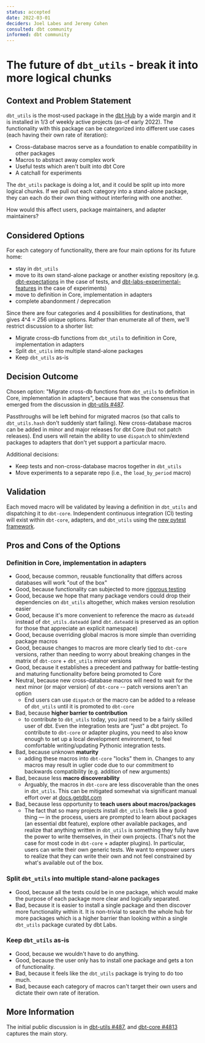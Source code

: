 ```yaml
---
status: accepted
date: 2022-03-01
deciders: Joel Labes and Jeremy Cohen
consulted: dbt community
informed: dbt community
---
```

# The future of `dbt_utils` - break it into more logical chunks

## Context and Problem Statement

`dbt_utils` is the most-used package in the [dbt Hub]() by a wide margin and it is installed in 1/3 of weekly active projects (as-of early 2022). The functionality with this package can be categorized into different use cases (each having their own rate of iteration):

- Cross-database macros serve as a foundation to enable compatibility in other packages
- Macros to abstract away complex work
- Useful tests which aren't built into dbt Core
- A catchall for experiments

The `dbt_utils` package is doing a lot, and it could be split up into more logical chunks. If we pull out each category into a stand-alone package, they can each do their own thing without interfering with one another.

How would this affect users, package maintainers, and adapter maintainers?

## Considered Options

For each category of functionality, there are four main options for its future home:

- stay in `dbt_utils`
- move to its own stand-alone package or another existing repository (e.g. [dbt-expectations](https://github.com/calogica/dbt-expectations) in the case of tests, and [dbt-labs-experimental-features](https://github.com/dbt-labs/dbt-labs-experimental-features) in the case of experiments)
- move to definition in Core, implementation in adapters
- complete abandonment / deprecation

Since there are four categories and 4 possibilities for destinations, that gives 4^4 = 256 unique options. Rather than enumerate all of them, we'll restrict discussion to a shorter list:

- Migrate cross-db functions from `dbt_utils` to definition in Core, implementation in adapters
- Split `dbt_utils` into multiple stand-alone packages
- Keep `dbt_utils` as-is

## Decision Outcome

Chosen option: "Migrate cross-db functions from `dbt_utils` to definition in Core, implementation in adapters", because
that was the consensus that emerged from the discussion in [dbt-utils #487](https://github.com/dbt-labs/dbt-utils/discussions/487).

Passthroughs will be left behind for migrated macros (so that calls to `dbt_utils.hash` don't suddenly start failing). New cross-database macros can be added in minor and major releases for dbt Core (but not patch releases). End users will retain the ability to use `dispatch` to shim/extend packages to adapters that don't yet support a particular macro.

Additional decisions:

- Keep tests and non-cross-database macros together in `dbt_utils`
- Move experiments to a separate repo (i.e., the `load_by_period` macro)

## Validation

Each moved macro will be validated by leaving a definition in `dbt_utils` and dispatching it to `dbt-core`. Independent continuous integration (CI) testing will exist within `dbt-core`, adapters, and `dbt_utils` using the [new pytest framework](https://docs.getdbt.com/docs/contributing/testing-a-new-adapter).

## Pros and Cons of the Options

### Definition in Core, implementation in adapters

- Good, because common, reusable functionality that differs across databases will work "out of the box"
- Good, because functionality can subjected to more [rigorous testing](https://docs.getdbt.com/docs/contributing/testing-a-new-adapter)
- Good, because we hope that many package vendors could drop their dependencies on `dbt_utils` altogether, which makes version resolution easier
- Good, because it's more convenient to reference the macro as `dateadd` instead of `dbt_utils.dateadd` (and `dbt.dateadd` is preserved as an option for those that appreciate an explicit namespace)
- Good, because overriding global macros is more simple than overriding package macros
- Good, because changes to macros are more clearly tied to `dbt-core` versions, rather than needing to worry about breaking changes in the matrix of `dbt-core` + `dbt_utils` minor versions
- Good, because it establishes a precedent and pathway for battle-testing and maturing functionality before being promoted to Core
- Neutral, because new cross-database macros will need to wait for the next minor (or major version) of `dbt-core` -- patch versions aren't an option
  - End users can use `dispatch` or the macro can be added to a release of `dbt_utils` until it is promoted to `dbt-core`
- Bad, because **higher barrier to contribution**
  - to contribute to `dbt_utils` today, you just need to be a fairly skilled user of dbt. Even the integration tests are "just" a dbt project. To contribute to `dbt-core` or adapter plugins, you need to also know enough to set up a local development environment, to feel comfortable writing/updating Pythonic integration tests.
- Bad, because unknown **maturity**
  - adding these macros into `dbt-core` "locks" them in. Changes to any macros may result in uglier code due to our commitment to backwards compatibility (e.g. addition of new arguments)
- Bad, because less **macro discoverability**
  - Arguably, the macros in `dbt-core` are less discoverable than the ones in `dbt_utils`. This can be mitigated somewhat via significant manual effort over at [docs.getdbt.com](https://docs.getdbt.com/)
- Bad, because less opportunity to **teach users about macros/packages**
  - The fact that so many projects install `dbt_utils` feels like a good thing — in the process, users are prompted to learn about packages (an essential dbt feature), explore other available packages, and realize that anything written in `dbt_utils` is something they fully have the power to write themselves, in their own projects. (That's not the case for most code in `dbt-core` + adapter plugins). In particular, users can write their own generic tests. We want to empower users to realize that they can write their own and not feel constrained by what's available out of the box.

### Split `dbt_utils` into multiple stand-alone packages

- Good, because all the tests could be in one package, which would make the purpose of each package more clear and logically separated.
- Bad, because it is easier to install a single package and then discover more functionality within it. It is non-trivial to search the whole hub for more packages which is a higher barrier than looking within a single `dbt_utils` package curated by dbt Labs.

### Keep `dbt_utils` as-is

- Good, because we wouldn't have to do anything.
- Good, because the user only has to install one package and gets a ton of functionality.
- Bad, because it feels like the `dbt_utils` package is trying to do too much.
- Bad, because each category of macros can't target their own users and dictate their own rate of iteration.

## More Information

The initial public discussion is in [dbt-utils #487](https://github.com/dbt-labs/dbt-utils/discussions/487), and [dbt-core #4813](https://github.com/dbt-labs/dbt-core/issues/4813) captures the main story.
